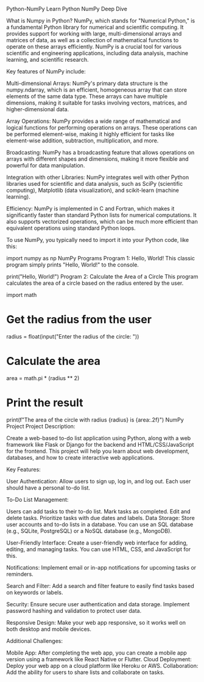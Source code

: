 Python-NumPy
Learn Python NumPy Deep Dive

What is Numpy in Python?
NumPy, which stands for "Numerical Python," is a fundamental Python library for numerical and scientific computing. It provides support for working with large, multi-dimensional arrays and matrices of data, as well as a collection of mathematical functions to operate on these arrays efficiently. NumPy is a crucial tool for various scientific and engineering applications, including data analysis, machine learning, and scientific research.

Key features of NumPy include:

Multi-dimensional Arrays: NumPy's primary data structure is the numpy.ndarray, which is an efficient, homogeneous array that can store elements of the same data type. These arrays can have multiple dimensions, making it suitable for tasks involving vectors, matrices, and higher-dimensional data.

Array Operations: NumPy provides a wide range of mathematical and logical functions for performing operations on arrays. These operations can be performed element-wise, making it highly efficient for tasks like element-wise addition, subtraction, multiplication, and more.

Broadcasting: NumPy has a broadcasting feature that allows operations on arrays with different shapes and dimensions, making it more flexible and powerful for data manipulation.

Integration with other Libraries: NumPy integrates well with other Python libraries used for scientific and data analysis, such as SciPy (scientific computing), Matplotlib (data visualization), and scikit-learn (machine learning).

Efficiency: NumPy is implemented in C and Fortran, which makes it significantly faster than standard Python lists for numerical computations. It also supports vectorized operations, which can be much more efficient than equivalent operations using standard Python loops.

To use NumPy, you typically need to import it into your Python code, like this:

import numpy as np
NumPy Programs
Program 1: Hello, World! This classic program simply prints "Hello, World!" to the console.

print("Hello, World!")
Program 2: Calculate the Area of a Circle This program calculates the area of a circle based on the radius entered by the user.

import math

# Get the radius from the user
radius = float(input("Enter the radius of the circle: "))

# Calculate the area
area = math.pi * (radius ** 2)

# Print the result
print(f"The area of the circle with radius {radius} is {area:.2f}")
NumPy Project
Project Description:

Create a web-based to-do list application using Python, along with a web framework like Flask or Django for the backend and HTML/CSS/JavaScript for the frontend. This project will help you learn about web development, databases, and how to create interactive web applications.

Key Features:

User Authentication: Allow users to sign up, log in, and log out. Each user should have a personal to-do list.

To-Do List Management:

Users can add tasks to their to-do list.
Mark tasks as completed.
Edit and delete tasks.
Prioritize tasks with due dates and labels.
Data Storage: Store user accounts and to-do lists in a database. You can use an SQL database (e.g., SQLite, PostgreSQL) or a NoSQL database (e.g., MongoDB).

User-Friendly Interface: Create a user-friendly web interface for adding, editing, and managing tasks. You can use HTML, CSS, and JavaScript for this.

Notifications: Implement email or in-app notifications for upcoming tasks or reminders.

Search and Filter: Add a search and filter feature to easily find tasks based on keywords or labels.

Security: Ensure secure user authentication and data storage. Implement password hashing and validation to protect user data.

Responsive Design: Make your web app responsive, so it works well on both desktop and mobile devices.

Additional Challenges:

Mobile App: After completing the web app, you can create a mobile app version using a framework like React Native or Flutter.
Cloud Deployment: Deploy your web app on a cloud platform like Heroku or AWS.
Collaboration: Add the ability for users to share lists and collaborate on tasks.
